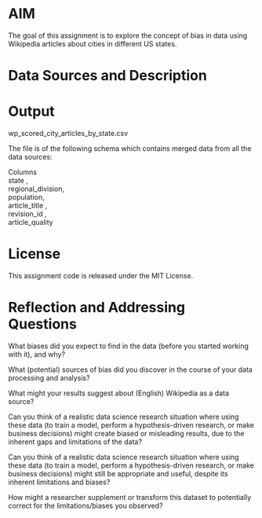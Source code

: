 # AIM

The goal of this assignment is to explore the concept of bias in data using Wikipedia articles about cities in different US states.

# Data Sources and Description

# Output

wp_scored_city_articles_by_state.csv

The file is of the following schema which contains merged data from all the data sources:

Columns
<br> state , <br> regional_division, <br> population, <br> article_title , <br>revision_id , <br>article_quality



# License

This assignment code is released under the MIT License.

# Reflection and Addressing Questions

What biases did you expect to find in the data (before you started working with it), and why?

What (potential) sources of bias did you discover in the course of your data processing and analysis?

What might your results suggest about (English) Wikipedia as a data source?

Can you think of a realistic data science research situation where using these data (to train a model, perform a hypothesis-driven research, or make business decisions) might create biased or misleading results, due to the inherent gaps and limitations of the data?

Can you think of a realistic data science research situation where using these data (to train a model, perform a hypothesis-driven research, or make business decisions) might still be appropriate and useful, despite its inherent limitations and biases?

How might a researcher supplement or transform this dataset to potentially correct for the limitations/biases you observed?


